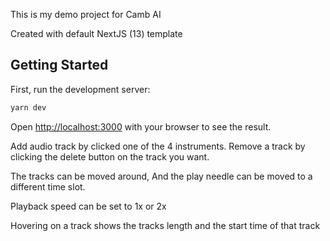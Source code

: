 This is my demo project for Camb AI

Created with default NextJS (13) template
## Getting Started

First, run the development server:

```bash
yarn dev
```

Open [http://localhost:3000](http://localhost:3000) with your browser to see the result.

Add audio track by clicked one of the 4 instruments. Remove a track by clicking the delete button on the track you want. 

The tracks can be moved around, And the play needle can be moved to a different time slot.

Playback speed can be set to 1x or 2x

Hovering on a track shows the tracks length and the start time of that track
